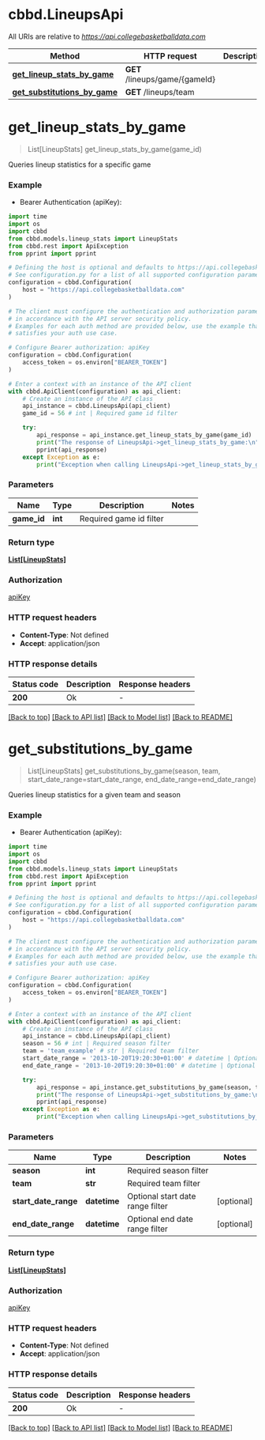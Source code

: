 # cbbd.LineupsApi

All URIs are relative to *https://api.collegebasketballdata.com*

Method | HTTP request | Description
------------- | ------------- | -------------
[**get_lineup_stats_by_game**](LineupsApi.md#get_lineup_stats_by_game) | **GET** /lineups/game/{gameId} | 
[**get_substitutions_by_game**](LineupsApi.md#get_substitutions_by_game) | **GET** /lineups/team | 


# **get_lineup_stats_by_game**
> List[LineupStats] get_lineup_stats_by_game(game_id)



Queries lineup statistics for a specific game

### Example

* Bearer Authentication (apiKey):
```python
import time
import os
import cbbd
from cbbd.models.lineup_stats import LineupStats
from cbbd.rest import ApiException
from pprint import pprint

# Defining the host is optional and defaults to https://api.collegebasketballdata.com
# See configuration.py for a list of all supported configuration parameters.
configuration = cbbd.Configuration(
    host = "https://api.collegebasketballdata.com"
)

# The client must configure the authentication and authorization parameters
# in accordance with the API server security policy.
# Examples for each auth method are provided below, use the example that
# satisfies your auth use case.

# Configure Bearer authorization: apiKey
configuration = cbbd.Configuration(
    access_token = os.environ["BEARER_TOKEN"]
)

# Enter a context with an instance of the API client
with cbbd.ApiClient(configuration) as api_client:
    # Create an instance of the API class
    api_instance = cbbd.LineupsApi(api_client)
    game_id = 56 # int | Required game id filter

    try:
        api_response = api_instance.get_lineup_stats_by_game(game_id)
        print("The response of LineupsApi->get_lineup_stats_by_game:\n")
        pprint(api_response)
    except Exception as e:
        print("Exception when calling LineupsApi->get_lineup_stats_by_game: %s\n" % e)
```



### Parameters

Name | Type | Description  | Notes
------------- | ------------- | ------------- | -------------
 **game_id** | **int**| Required game id filter | 

### Return type

[**List[LineupStats]**](LineupStats.md)

### Authorization

[apiKey](../README.md#apiKey)

### HTTP request headers

 - **Content-Type**: Not defined
 - **Accept**: application/json

### HTTP response details
| Status code | Description | Response headers |
|-------------|-------------|------------------|
**200** | Ok |  -  |

[[Back to top]](#) [[Back to API list]](../README.md#documentation-for-api-endpoints) [[Back to Model list]](../README.md#documentation-for-models) [[Back to README]](../README.md)

# **get_substitutions_by_game**
> List[LineupStats] get_substitutions_by_game(season, team, start_date_range=start_date_range, end_date_range=end_date_range)



Queries lineup statistics for a given team and season

### Example

* Bearer Authentication (apiKey):
```python
import time
import os
import cbbd
from cbbd.models.lineup_stats import LineupStats
from cbbd.rest import ApiException
from pprint import pprint

# Defining the host is optional and defaults to https://api.collegebasketballdata.com
# See configuration.py for a list of all supported configuration parameters.
configuration = cbbd.Configuration(
    host = "https://api.collegebasketballdata.com"
)

# The client must configure the authentication and authorization parameters
# in accordance with the API server security policy.
# Examples for each auth method are provided below, use the example that
# satisfies your auth use case.

# Configure Bearer authorization: apiKey
configuration = cbbd.Configuration(
    access_token = os.environ["BEARER_TOKEN"]
)

# Enter a context with an instance of the API client
with cbbd.ApiClient(configuration) as api_client:
    # Create an instance of the API class
    api_instance = cbbd.LineupsApi(api_client)
    season = 56 # int | Required season filter
    team = 'team_example' # str | Required team filter
    start_date_range = '2013-10-20T19:20:30+01:00' # datetime | Optional start date range filter (optional)
    end_date_range = '2013-10-20T19:20:30+01:00' # datetime | Optional end date range filter (optional)

    try:
        api_response = api_instance.get_substitutions_by_game(season, team, start_date_range=start_date_range, end_date_range=end_date_range)
        print("The response of LineupsApi->get_substitutions_by_game:\n")
        pprint(api_response)
    except Exception as e:
        print("Exception when calling LineupsApi->get_substitutions_by_game: %s\n" % e)
```



### Parameters

Name | Type | Description  | Notes
------------- | ------------- | ------------- | -------------
 **season** | **int**| Required season filter | 
 **team** | **str**| Required team filter | 
 **start_date_range** | **datetime**| Optional start date range filter | [optional] 
 **end_date_range** | **datetime**| Optional end date range filter | [optional] 

### Return type

[**List[LineupStats]**](LineupStats.md)

### Authorization

[apiKey](../README.md#apiKey)

### HTTP request headers

 - **Content-Type**: Not defined
 - **Accept**: application/json

### HTTP response details
| Status code | Description | Response headers |
|-------------|-------------|------------------|
**200** | Ok |  -  |

[[Back to top]](#) [[Back to API list]](../README.md#documentation-for-api-endpoints) [[Back to Model list]](../README.md#documentation-for-models) [[Back to README]](../README.md)

